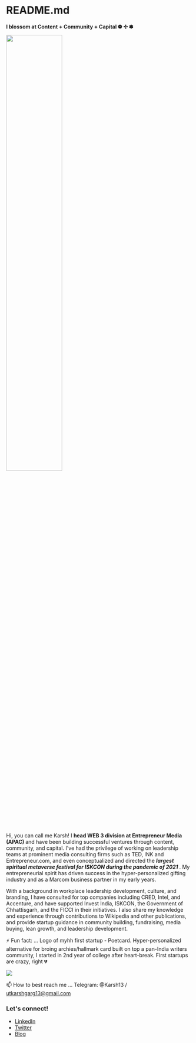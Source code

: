 # README.md
<b> I blossom at Content + Community + Capital ❁ ✣ ✽  </b>

<p align="auto"> 
<img src="https://metamorphosis.octaloop.com/speakers/Utkarsh%20Garg.png"width=55%>
</p>

Hi, you can call me Karsh! I <b> head WEB 3 division at Entrepreneur Media (APAC) </b> and have been building successful ventures through content, community, and capital. I've had the privilege of working on leadership teams at prominent media consulting firms such as TED, INK and Entrepreneur.com, and even conceptualized and directed the <b> <i>largest spiritual metaverse festival for ISKCON during the pandemic of 2021 </b> </i>. My entrepreneurial spirit has driven success in the hyper-personalized gifting industry and as a Marcom business partner in my early years.

With a background in workplace leadership development, culture, and branding, I have consulted for top companies including CRED, Intel, and Accenture, and have supported Invest India, ISKCON, the Government of Chhattisgarh, and the FICCI in their initiatives. I also share my knowledge and experience through contributions to Wikipedia and other publications, and provide startup guidance in community building, fundraising, media buying, lean growth, and leadership development.



⚡ Fun fact: ...
Logo of myhh first startup - Poetcard. Hyper-personalized alternative for broing archies/hallmark card built on top a pan-India writers community, I started in 2nd year of college after heart-break. First startups are crazy, right 💔

<p align="auto"> 
<img src="https://encrypted-tbn0.gstatic.com/images?q=tbn:ANd9GcTJOgKKl5-HCUZOow2ozdDjcUM6kd4MF2t23A&usqp=CAU">
</p>



📫 How to best reach me ... Telegram: @Karsh13 / utkarshgarg13@gmail.com

### Let's connect!

- [LinkedIn](https://www.linkedin.com/in/utkarshgargofficial/) <br>
- [Twitter](https://twitter.com/theutkarshgarg) <br>
- [Blog](https://utkarshgargofficial.medium.com/) <br>

